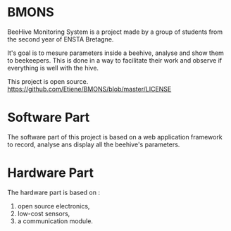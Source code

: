 BMONS
=====

BeeHive Monitoring System is a project made by a group of students from the second year of ENSTA Bretagne.

It's goal is to mesure parameters inside a beehive, analyse and show them to beekeepers. This is done in a way to facilitate their work and observe if everything is well with the hive.

This project is open source.
https://github.com/Etiene/BMONS/blob/master/LICENSE


# Software Part

The software part of this project is based on a web application framework to record, analyse ans display all the beehive's parameters.  


# Hardware Part

The hardware part is based on :
1. open source electronics,
2. low-cost sensors,
3. a communication module. 

